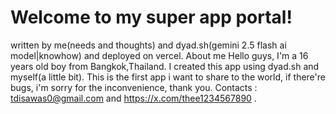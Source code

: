 # Welcome to my super app portal!
written by me(needs and thoughts) and dyad.sh(gemini 2.5 flash ai model|knowhow) and deployed on vercel.
About me
Hello guys, I'm a 16 years old boy from Bangkok,Thailand. I created this app using dyad.sh and myself(a little bit). This is the first app i want to share to the world, if there're bugs, i'm sorry for the inconvenience, thank you.
Contacts : tdisawas0@gmail.com and https://x.com/thee1234567890 .
